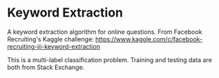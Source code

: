 # Keyword Extraction
A keyword extraction algorithm for online questions. From Facebook Recruiting's Kaggle challenge: https://www.kaggle.com/c/facebook-recruiting-iii-keyword-extraction

This is a multi-label classification problem. Training and testing data are both from Stack Exchange. 
